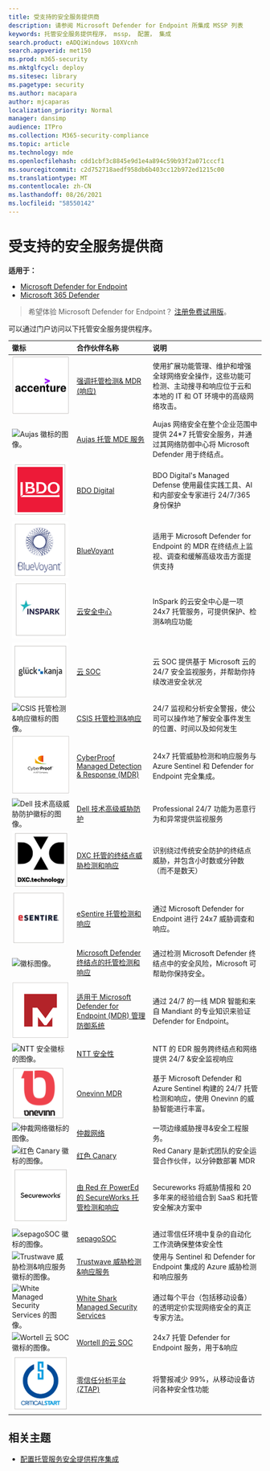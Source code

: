 ```yaml
---
title: 受支持的安全服务提供商
description: 请参阅 Microsoft Defender for Endpoint 所集成 MSSP 列表
keywords: 托管安全服务提供程序， mssp， 配置， 集成
search.product: eADQiWindows 10XVcnh
search.appverid: met150
ms.prod: m365-security
ms.mktglfcycl: deploy
ms.sitesec: library
ms.pagetype: security
ms.author: macapara
author: mjcaparas
localization_priority: Normal
manager: dansimp
audience: ITPro
ms.collection: M365-security-compliance
ms.topic: article
ms.technology: mde
ms.openlocfilehash: cdd1cbf3c8845e9d1e4a894c59b93f2a071cccf1
ms.sourcegitcommit: c2d752718aedf958db6b403cc12b972ed1215c00
ms.translationtype: MT
ms.contentlocale: zh-CN
ms.lasthandoff: 08/26/2021
ms.locfileid: "58550142"
---
```

# <a name="supported-managed-security-service-providers"></a>受支持的安全服务提供商

**适用于：**
- [Microsoft Defender for Endpoint](https://go.microsoft.com/fwlink/p/?linkid=2154037)
- [Microsoft 365 Defender](https://go.microsoft.com/fwlink/?linkid=2118804)

> 希望体验 Microsoft Defender for Endpoint？ [注册免费试用版](https://signup.microsoft.com/create-account/signup?products=7f379fee-c4f9-4278-b0a1-e4c8c2fcdf7e&ru=https://aka.ms/MDEp2OpenTrial?ocid=docs-wdatp-exposedapis-abovefoldlink)。


可以通过门户访问以下托管安全服务提供程序。 

徽标 |合作伙伴名称   | 说明 
:---|:---|:---
![Accenture 徽标的图像。](images/accenture-logo.png)|[强调托管检测& MDR (响应) ](https://go.microsoft.com/fwlink/?linkid=2164353) | 使用扩展功能管理、维护和增强全球网络安全操作，这些功能可检测、主动搜寻和响应位于云和本地的 IT 和 OT 环境中的高级网络攻击。
![Aujas 徽标的图像。](images/aujas-logo.png) | [Aujas 托管 MDE 服务](https://go.microsoft.com/fwlink/?linkid=2162429) | Aujas 网络安全在整个企业范围中提供 24*7 托管安全服务，并通过其网络防御中心将 Microsoft Defender 用于终结点。
![BDO 数字徽标的图像。](images/bdo-logo.png)| [BDO Digital](https://go.microsoft.com/fwlink/?linkid=2090394) | BDO Digital's Managed Defense 使用最佳实践工具、AI 和内部安全专家进行 24/7/365 身份保护
![BlueVoyant 徽标的图像。](images/bluevoyant-logo.png)| [BlueVoyant](https://go.microsoft.com/fwlink/?linkid=2121401) | 适用于 Microsoft Defender for Endpoint 的 MDR 在终结点上监视、调查和缓解高级攻击方面提供支持
![云安全中心徽标的图像。](images/cloudsecuritycenter-logo.png)| [云安全中心](https://go.microsoft.com/fwlink/?linkid=2099315) | InSpark 的云安全中心是一项 24x7 托管服务，可提供保护、检测&响应功能
![云 SOC 徽标的图像。](images/cloudsoc-logo.png)| [云 SOC](https://go.microsoft.com/fwlink/?linkid=2104265) | 云 SOC 提供基于 Microsoft 云的 24/7 安全监视服务，并帮助你持续改进安全状况
![CSIS 托管检测&响应徽标的图像。](images/csis-logo.png)| [CSIS 托管检测&响应](https://go.microsoft.com/fwlink/?linkid=2091005) | 24/7 监视和分析安全警报，使公司可以操作地了解安全事件发生的位置、时间以及如何发生
![CyberProof 徽标的图像。](images/cyberproof-logo.png) |[CyberProof Managed Detection & Response (MDR) ](https://go.microsoft.com/fwlink/?linkid=2163964) | 24x7 托管威胁检测和响应服务与 Azure Sentinel 和 Defender for Endpoint 完全集成。
![Dell 技术高级威胁防护徽标的图像。](images/dell-logo.png)| [Dell 技术高级威胁防护](https://go.microsoft.com/fwlink/?linkid=2091004) | Professional 24/7 功能为恶意行为和异常提供监视服务
![终结点威胁DXC-Managed和响应徽标的图像。](images/dxc-logo.png)| [DXC 托管的终结点威胁检测和响应](https://go.microsoft.com/fwlink/?linkid=2090395) | 识别绕过传统安全防护的终结点威胁，并包含小时数或分钟数（而不是数天）
![eSentire 日志的图像。](images/esentire-logo.png) | [eSentire 托管检测和响应](https://go.microsoft.com/fwlink/?linkid=2154970) | 通过 Microsoft Defender for Endpoint 进行 24x7 威胁调查和响应。
![徽标图像。](images/expel-logo.png)| [Microsoft Defender 终结点的托管检测和响应](https://go.microsoft.com/fwlink/?linkid=2162430) | 通过检测 Microsoft Defender 终结点中的安全风险，Microsoft 可帮助你保持安全。
![Mandiant 徽标的图像。](images/mandiant-logo.png) | [适用于 Microsoft Defender for Endpoint (MDR) 管理防御系统](https://go.microsoft.com/fwlink/?linkid=2164352) | 通过 24/7 的一线 MDR 智能和来自 Mandiant 的专业知识来验证 Defender for Endpoint。
![NTT 安全徽标的图像。](images/ntt-logo.png)| [NTT 安全性](https://go.microsoft.com/fwlink/?linkid=2095320) | NTT 的 EDR 服务跨终结点和网络提供 24/7 &安全监视响应
![OneVinn 徽标的图像。](images/onevinn-logo.png) | [Onevinn MDR](https://go.microsoft.com/fwlink/?linkid=2155203)| 基于 Microsoft Defender 和 Azure Sentinel 构建的 24/7 托管检测和响应，使用 Onevinn 的威胁智能进行丰富。
![仲裁网络徽标的图像。](images/quorum-logo.png) | [仲裁网络](https://go.microsoft.com/fwlink/?linkid=2155202)| 一项边缘威胁搜寻&安全工程服务。
![红色 Canary 徽标的图像。](images/redcanary-logo.png)| [红色 Canary](https://go.microsoft.com/fwlink/?linkid=2103852) | Red Canary 是新式团队的安全运营合作伙伴，以分钟数部署 MDR
![由红色分色徽标提供的 SecureWorks 托管检测和响应的图像。](images/secureworks-logo.png)| [由 Red 在 PowerEd 的 SecureWorks 托管检测和响应](https://go.microsoft.com/fwlink/?linkid=2133634) | Secureworks 将威胁情报和 20 多年来的经验组合到 SaaS 和托管安全解决方案中
![sepagoSOC 徽标的图像。](images/sepago-logo.png)| [sepagoSOC](https://go.microsoft.com/fwlink/?linkid=2090491) | 通过零信任环境中复杂的自动化工作流确保整体安全性
![Trustwave 威胁检测&响应服务徽标的图像。](images/trustwave-logo.png)| [Trustwave 威胁检测&响应服务](https://go.microsoft.com/fwlink/?linkid=2127542) | 使用与 Sentinel 和 Defender for Endpoint 集成的 Azure 威胁检测和响应服务
![White Managed Security Services 的图像。](images/white-shark.png)| [White Shark Managed Security Services](https://go.microsoft.com/fwlink/?linkid=2154210) |通过每个平台（包括移动设备）的透明定价实现网络安全的真正专家方法。
![Wortell 云 SOC 徽标的图像。](images/wortell-logo.png)| [Wortell 的云 SOC](https://go.microsoft.com/fwlink/?linkid=2108415) | 24x7 托管 Defender for Endpoint 服务，用于&响应
![零信任分析平台图像 (ZTAP) 徽标。](images/ztap-logo.png)| [零信任分析平台 (ZTAP) ](https://go.microsoft.com/fwlink/?linkid=2090971) | 将警报减少 99%，从移动设备访问各种安全性功能

## <a name="related-topics"></a>相关主题
- [配置托管服务安全提供程序集成](configure-mssp-support.md)